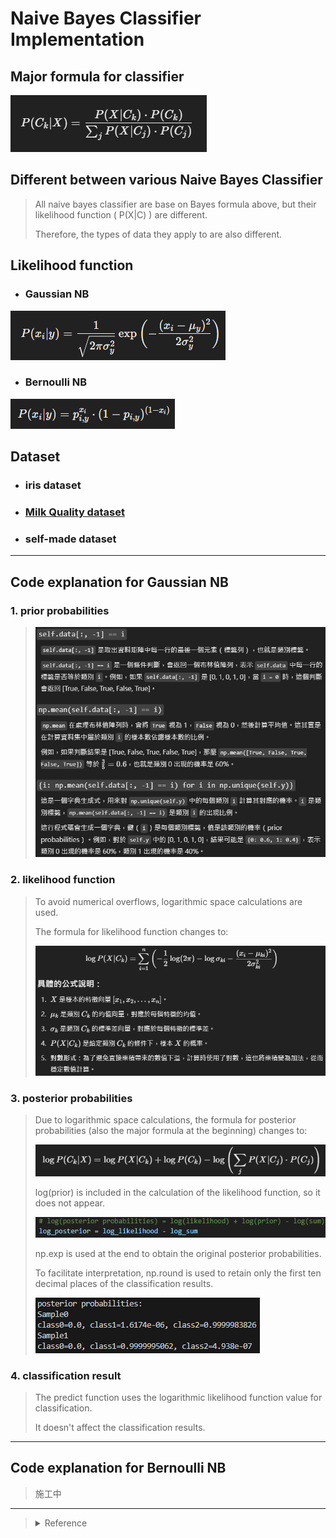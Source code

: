 # Naive Bayes Classifier Implementation

## Major formula for classifier
![formula](/Image/Bayes_formula.png)

## Different between various Naive Bayes Classifier
> All naive bayes classifier are base on Bayes formula above, but their likelihood function ( P(X|C) ) are different.
>
> Therefore, the types of data they apply to are also different. 

## Likelihood function

* ### Gaussian NB

![G](/Image/Gaussian_likelihood.png)

* ### Bernoulli NB

![B](/Image/Bernoulli_likelihood.png)

## Dataset
* ### iris dataset

* ### [Milk Quality dataset](https://www.kaggle.com/datasets/cpluzshrijayan/milkquality)

* ### self-made dataset

---
## Code explanation for Gaussian NB

### 1. prior probabilities

> ![G_PR](/Image/GNB_prior.png)

### 2. likelihood function

> To avoid numerical overflows, logarithmic space calculations are used.
>
> The formula for likelihood function changes to:
>
> ![log_G_like](/Image/log_G_like.png)

### 3. posterior probabilities
>
> Due to logarithmic space calculations, the formula for posterior probabilities (also the major formula at the beginning) changes to:
>
> ![log_post](/Image/log_post.png)
>
> log(prior) is included in the calculation of the likelihood function, so it does not appear.
>
> ![rrrrr](/Image/explain.png)
>
> np.exp is used at the end to obtain the original posterior probabilities.
>
> To facilitate interpretation, np.round is used to retain only the first ten decimal places of the classification results.
>
> ![result](/Image/G_result.png)

### 4. classification result
>
> The predict function uses the logarithmic likelihood function value for classification.
>
> It doesn't affect the classification results.

---
## Code explanation for Bernoulli NB
> 施工中

---
> <details>
>  <summary>Reference</summary>
> 1. <a href="https://www.learncodewithmike.com/2020/11/python-pandas-dataframe-tutorial.html">DataFrame處理教學</a><br>
> 2. <a href="https://stackoverflow.com/questions/57817758/badzipfile-file-is-not-a-zip-file-error-popped-up-all-of-a-sudden">different pd.read_* method</a><br>
> 3. <a href="https://blog.demir.io/hands-on-numpyro-a-practitioners-guide-to-building-bernoulli-naive-bayes-with-confidence-abc94f11cf9a">Guide to Building Bernoulli Naive Bayes</a><br>
> 4. <a href="https://roger010620.medium.com/%E8%B2%9D%E6%B0%8F%E5%88%86%E9%A1%9E%E5%99%A8-naive-bayes-classifier-%E5%90%ABpython%E5%AF%A6%E4%BD%9C-66701688db02">貝氏分類器(Naive Bayes Classifier)(含python實作)</a><br>
> 5. <a href="https://github.com/amallia/GaussianNB/blob/master/gaussianNB.py">GaussianNB (GitHub)</a><br>
> 6. <a href="https://www.kaggle.com/code/prashant111/naive-bayes-classifier-in-python#12.-Model-training-">Naive Bayes Classifier in Python</a><br>
> </details>